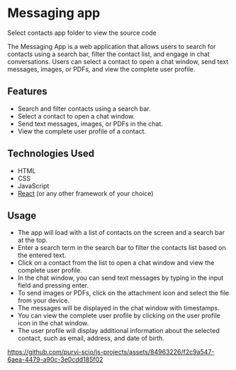 # Messaging app
Select contacts app folder to view the source code

The Messaging App is a web application that allows users to search for contacts using a search bar, filter the contact list, and engage in chat conversations. Users can select a contact to open a chat window, send text messages, images, or PDFs, and view the complete user profile.

## Features

- Search and filter contacts using a search bar.
- Select a contact to open a chat window.
- Send text messages, images, or PDFs in the chat.
- View the complete user profile of a contact.

## Technologies Used

- HTML
- CSS
- JavaScript
- [React](https://reactjs.org) (or any other framework of your choice)

## Usage
- The app will load with a list of contacts on the screen and a search bar at the top.
- Enter a search term in the search bar to filter the contacts list based on the entered text.
- Click on a contact from the list to open a chat window and view the complete user profile.
- In the chat window, you can send text messages by typing in the input field and pressing enter.
- To send images or PDFs, click on the attachment icon and select the file from your device.
- The messages will be displayed in the chat window with timestamps.
- You can view the complete user profile by clicking on the user profile icon in the chat window.
- The user profile will display additional information about the selected contact, such as email, address, and date of birth.

https://github.com/purvi-scio/js-projects/assets/84963226/f2c9a547-6aea-4479-a90c-3e0cdd185f02

